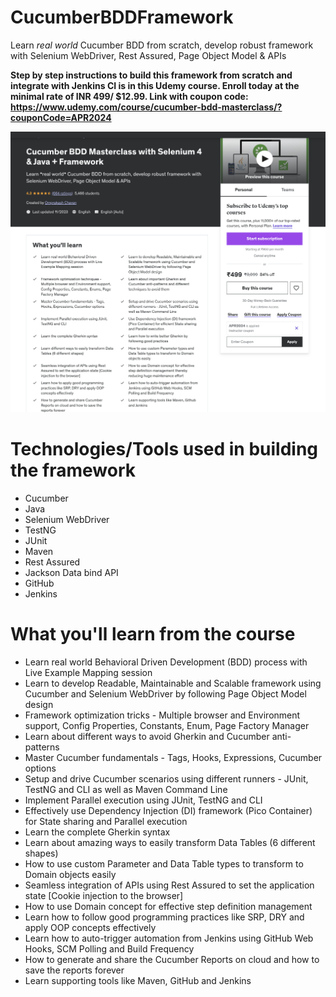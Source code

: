# CucumberBDDFramework
Learn *real world* Cucumber BDD from scratch, develop robust framework with Selenium WebDriver, Rest Assured, Page Object Model & APIs

**Step by step instructions to build this framework from scratch and integrate with Jenkins CI is in this Udemy course.
Enroll today at the minimal rate of INR 499/ $12.99.
Link with coupon code: https://www.udemy.com/course/cucumber-bdd-masterclass/?couponCode=APR2024**

![Udemy_Landing_Page](/CourseLandingPage.PNG)

Technologies/Tools used in building the framework
=================================================
- Cucumber
- Java
- Selenium WebDriver
- TestNG
- JUnit
- Maven
- Rest Assured
- Jackson Data bind API
- GitHub
- Jenkins

What you'll learn from the course
=================================
- Learn real world Behavioral Driven Development (BDD) process with Live Example Mapping session
- Learn to develop Readable, Maintainable and Scalable framework using Cucumber and Selenium WebDriver by following Page Object Model design
- Framework optimization tricks - Multiple browser and Environment support, Config Properties, Constants, Enum, Page Factory Manager
- Learn about different ways to avoid Gherkin and Cucumber anti-patterns
- Master Cucumber fundamentals - Tags, Hooks, Expressions, Cucumber options
- Setup and drive Cucumber scenarios using different runners - JUnit, TestNG and CLI as well as Maven Command Line
- Implement Parallel execution using JUnit, TestNG and CLI
- Effectively use Dependency Injection (DI) framework (Pico Container) for State sharing and Parallel execution
- Learn the complete Gherkin syntax
- Learn about amazing ways to easily transform Data Tables (6 different shapes)
- How to use custom Parameter and Data Table types to transform to Domain objects easily
- Seamless integration of APIs using Rest Assured to set the application state [Cookie injection to the browser]
- How to use Domain concept for effective step definition management
- Learn how to follow good programming practices like SRP, DRY and apply OOP concepts effectively
- Learn how to auto-trigger automation from Jenkins using GitHub Web Hooks, SCM Polling and Build Frequency
- How to generate and share the Cucumber Reports on cloud and how to save the reports forever
- Learn supporting tools like Maven, GitHub and Jenkins

